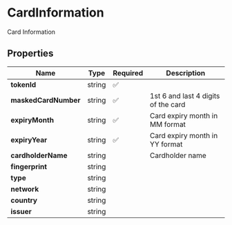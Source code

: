 # CardInformation

Card Information

## Properties

Name | Type | Required | Description
------------ | ------------- | ------------- | -------------
**tokenId** | string | ✅ | 
**maskedCardNumber** | string | ✅ | 1st 6 and last 4 digits of the card
**expiryMonth** | string | ✅ | Card expiry month in MM format
**expiryYear** | string | ✅ | Card expiry month in YY format
**cardholderName** | string |  | Cardholder name
**fingerprint** | string |  | 
**type** | string |  | 
**network** | string |  | 
**country** | string |  | 
**issuer** | string |  | 


